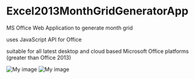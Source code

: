 # Excel2013MonthGridGeneratorApp
MS Office Web Application to generate month grid

uses JavaScript API for Office

suitable for all latest desktop and cloud based Microsoft Office platforms (greater than Office 2013)

![My image](https://raw.githubusercontent.com/demoded/Excel2013MonthGridGeneratorApp/2192c2ed2d92eac37724bf2a5ec084a9848221c0/Images/Excell2013WebApp.png)
![My image](https://raw.githubusercontent.com/demoded/Excel2013MonthGridGeneratorApp/master/Images/Excell2013WebApp-grid.png)
